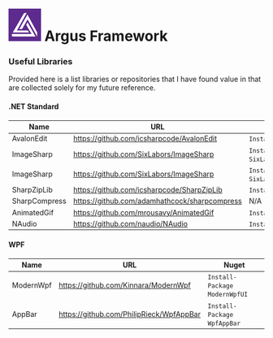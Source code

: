 # ![Argus Framework Logo](https://raw.githubusercontent.com/blakepell/ArgusFramework/master/assets/Argus-Logo-Purple-64.png) Argus Framework

### Useful Libraries

Provided here is a list libraries or repositories that I have found value in that are collected solely for my future reference.

#### .NET Standard

Name | URL | Nuget
--- | --- | ---
AvalonEdit|https://github.com/icsharpcode/AvalonEdit|`Install-Package AvalonEdit`
ImageSharp|https://github.com/SixLabors/ImageSharp|`Install-Package SixLabors.ImageSharp`
ImageSharp|https://github.com/SixLabors/ImageSharp|`Install-Package SixLabors.ImageSharp.Drawing`
SharpZipLib|https://github.com/icsharpcode/SharpZipLib|`Install-Package SharpZipLib`
SharpCompress|https://github.com/adamhathcock/sharpcompress|N/A
AnimatedGif|https://github.com/mrousavy/AnimatedGif|`Install-Package AnimatedGif`
NAudio|https://github.com/naudio/NAudio|`Install-Package NAudio`

#### WPF

Name | URL | Nuget
--- | --- | ---
ModernWpf|https://github.com/Kinnara/ModernWpf|`Install-Package ModernWpfUI`
AppBar|https://github.com/PhilipRieck/WpfAppBar|`Install-Package WpfAppBar`